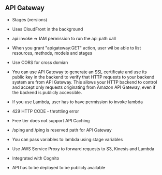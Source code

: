 ## API Gateway


- Stages (versions)

- Uses CloudFront in the background
- api invoke => IAM permission to run the api path call
- When you grant "apigateway:GET" action, user wil be able to list resources, methods, models and stages
- Use CORS for cross domian 
- You can use API Gateway to generate an SSL certificate and use its public key in the backend to verify that HTTP requests to your backend system are from API Gateway. This allows your HTTP backend to control and accept only requests originating from Amazon API Gateway, even if the backend is publicly accessible.
- If you use Lambda, user has to have permission to invoke lambda
- 429 HTTP CODE - throttling error
- Free tier does not support API Caching
- /sping and /ping is reserved path for API Gateway
- You can pass variables to lambda using stage variables
- Use AWS Service Proxy to forward requests to S3, Kinesis and Lambda
- Integrated with Cognito
- API has to be deployed to be publicly available
